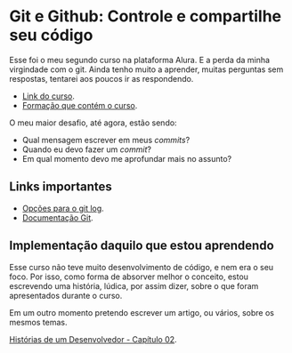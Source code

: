 # Git e Github: Controle e compartilhe seu código

Esse foi o meu segundo curso na plataforma Alura. E a perda da minha virgindade com o git.
Ainda tenho muito a aprender, muitas perguntas sem respostas, tentarei aos poucos ir 
as respondendo.

* [Link do curso](https://www.alura.com.br/curso-online-git-github-controle-de-versao).
* [Formação que contém o curso](https://www.alura.com.br/formacao-carreira-tester-qa).

O meu maior desafio, até agora, estão sendo:
* Qual mensagem escrever em meus *commits*?
* Quando eu devo fazer um *commit*?
* Em qual momento devo me aprofundar mais no assunto?

## Links importantes
* [Opções para o git log](https://devhints.io/git-log).
* [Documentação Git](https://git-scm.com/book/pt-br/v2/Fundamentos-de-Git-Gravando-Altera%C3%A7%C3%B5es-em-Seu-Reposit%C3%B3rio).

## Implementação daquilo que estou aprendendo
Esse curso não teve muito desenvolvimento de código, e nem era o seu foco. Por isso,
como forma de absorver melhor o conceito, estou escrevendo uma história, lúdica, por 
assim dizer, sobre o que foram apresentados durante o curso. 

Em um outro momento pretendo escrever um artigo, ou vários, sobre os mesmos temas.

[Histórias de um Desenvolvedor - Capítulo 02](https://github.com/Ro-Goncalves/alura-git/blob/master/HistoriasDeUmDesenvolvedor-Capitulo02.md).